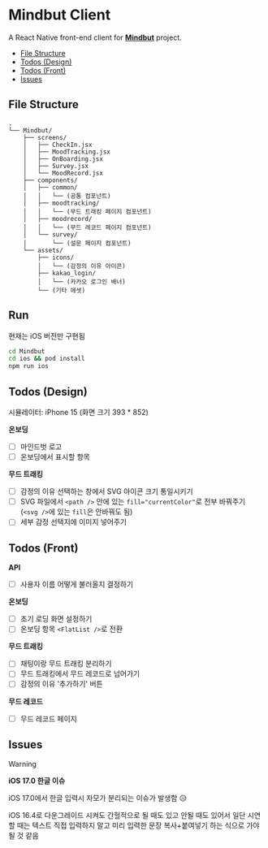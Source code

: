 # Mindbut Client
A React Native front-end client for [**Mindbut**](https://github.com/MindBut/model) project.

- [File Structure](#file-structure)
- [Todos (Design)](#todos-design)
- [Todos (Front)](#todos-front)
- [Issues](#issues)

## File Structure
```
.
└── Mindbut/
    ├── screens/
    │   ├── CheckIn.jsx
    │   ├── MoodTracking.jsx
    │   ├── OnBoarding.jsx
    │   ├── Survey.jsx
    │   └── MoodRecord.jsx
    ├── components/
    │   ├── common/
    │   │   └── (공통 컴포넌트)
    │   ├── moodtracking/
    │   │   └── (무드 트래킹 페이지 컴포넌트)
    │   ├── moodrecord/
    │   │   └── (무드 레코드 페이지 컴포넌트)
    │   └── survey/
    │       └── (설문 페이지 컴포넌트)  
    └── assets/
        ├── icons/
        │   └── (감정의 이유 아이콘)
        ├── kakao_login/
        │   └── (카카오 로그인 배너)
        └── (기타 에셋)
```

## Run
현재는 iOS 버전만 구현됨

```bash
cd Mindbut
cd ios && pod install
npm run ios
```


## Todos (Design)
시뮬레이터: iPhone 15 (화면 크기 393 * 852)

**온보딩**
- [ ] 마인드벗 로고
- [ ] 온보딩에서 표시할 항목

**무드 트래킹**
- [ ] 감정의 이유 선택하는 창에서 SVG 아이콘 크기 통일시키기
- [ ] SVG 파일에서 `<path />` 안에 있는 `fill="currentColor"`로 전부 바꿔주기 (`<svg />`에 있는 `fill`은 안바꿔도 됨)
- [ ] 세부 감정 선택지에 이미지 넣어주기

## Todos (Front)
**API**
- [ ] 사용자 이름 어떻게 불러올지 결정하기

**온보딩**
- [ ] 초기 로딩 화면 설정하기
- [ ] 온보딩 항목 `<FlatList />`로 전환

**무드 트래킹**
- [ ] 채팅이랑 무드 트래킹 분리하기
- [ ] 무드 트래킹에서 무드 레코드로 넘어가기
- [ ] 감정의 이유 '추가하기' 버튼

**무드 레코드**
- [ ] 무드 레코드 페이지

## Issues
> [!WARNING]
> **iOS 17.0 한글 이슈**
>
> iOS 17.0에서 한글 입력시 자모가 분리되는 이슈가 발생함 😥
>
> iOS 16.4로 다운그레이드 시켜도 간헐적으로 될 때도 있고 안될 때도 있어서 일단 시연할 때는 텍스트 직접 입력하지 말고 미리 입력한 문장 복사+붙여넣기 하는 식으로 가야될 것 같음
